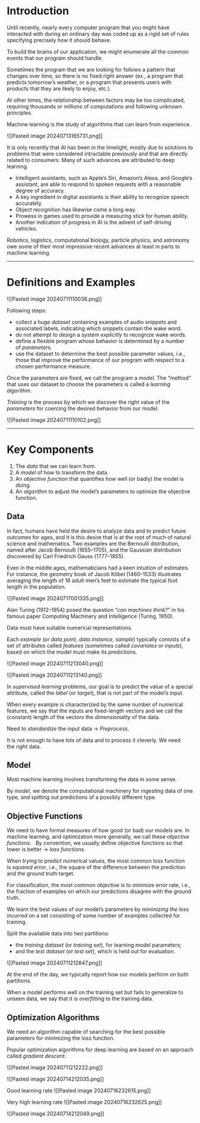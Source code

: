 # Introduction

Until recently, nearly every computer program that you might have interacted with during an ordinary day was coded up as a rigid set of rules specifying precisely how it should behave.

To build the brains of our application, we might enumerate all the common events that our program should handle.

Sometimes the program that we are looking for follows a pattern that changes over time, so there is no fixed right answer (ex., a program that predicts tomorrow’s weather, or a program that presents users with products that they are likely to enjoy, etc.).

At other times, the relationship between factors may be too complicated, requiring thousands or millions of computations and following unknown principles.

Machine learning is the study of algorithms that can learn from experience.

![[Pasted image 20240713165731.png]]

It is only recently that AI has been in the limelight, mostly due to solutions to problems that were considered intractable previously and that are directly related to consumers. Many of such advances are attributed to deep learning.
- Intelligent assistants, such as Apple’s Siri, Amazon’s Alexa, and Google’s assistant, are able to respond to spoken requests with a reasonable degree of accuracy.
- A key ingredient in digital assistants is their ability to recognize speech accurately.
- Object recognition has likewise come a long way.
- Prowess in games used to provide a measuring stick for human ability.
- Another indication of progress in AI is the advent of self-driving vehicles.

Robotics, logistics, computational biology, particle physics, and astronomy owe some of their most impressive recent advances at least in parts to machine learning.

---
# Definitions and Examples

![[Pasted image 20240711110038.png]]

Following steps:
- collect a huge _dataset_ containing examples of audio snippets and associated labels, indicating which snippets contain the wake word.
- do not attempt to design a system _explicitly_ to recognize wake words.
- define a flexible program whose behavior is determined by a number of _parameters._
- use the dataset to determine the best possible parameter values, i.e., those that improve the performance of our program with respect to a chosen performance measure.

Once the parameters are fixed, we call the program a _model_. The “method” that uses our dataset to choose the parameters is called a _learning algorithm_.

_Training_ is the process by which we discover the right value of the _parameters_ for coercing the desired behavior from our model.

![[Pasted image 20240711110102.png]]

---
# Key Components

1. The _data_ that we can learn from.
2. A _model_ of how to transform the data.
3. An _objective function_ that quantifies how well (or badly) the model is doing.
4. An _algorithm_ to adjust the model’s parameters to optimize the objective function.

## Data

In fact, humans have held the desire to analyze data and to predict future outcomes for ages, and it is this desire that is at the root of much of natural science and mathematics. Two examples are the Bernoulli distribution, named after Jacob Bernoulli (1655–1705), and the Gaussian distribution discovered by Carl Friedrich Gauss (1777–1855).

Even in the middle ages, mathematicians had a keen intuition of estimates. For instance, the geometry book of Jacob Köbel (1460–1533) illustrates averaging the length of 16 adult men’s feet to estimate the typical foot length in the population.

![[Pasted image 20240717001335.png]]

Alan Turing (1912–1954) posed the question “*can machines think?*” in his famous paper Computing Machinery and Intelligence (Turing, 1950).

Data must have suitable numerical representations.

Each _example_ (or _data point_, _data instance_, _sample_) typically consists of a set of attributes called _features_ (sometimes called _covariates_ or _inputs_), based on which the model must make its predictions. 

![[Pasted image 20240711213040.png]]

![[Pasted image 20240711213140.png]]

In _supervised learning_ problems, our goal is to predict the value of a special attribute, called the _label_ (or _target_), that is not part of the model’s input.

When every example is characterized by the same number of numerical features, we say that the inputs are fixed-length vectors and we call the (constant) length of the vectors the _dimensionality_ of the data. 

Need to _standardize_ the input data → _Preprocess_. 

It is not enough to have lots of data and to process it cleverly. We need the _right_ data.

## Model

Most machine learning involves transforming the data in some sense.

By _model_, we denote the computational machinery for ingesting data of one type, and spitting out predictions of a possibly different type.

## Objective Functions

We need to have formal measures of how good (or bad) our models are. In machine learning, and optimization more generally, we call these _objective functions_.
 
By convention, we usually define objective functions so that lower is better → *loss functions*.

When trying to predict numerical values, the most common loss function is _squared error_, i.e., the square of the difference between the prediction and the ground truth target. 

For classification, the most common objective is to minimize error rate, i.e., the fraction of examples on which our predictions disagree with the ground truth.

We learn the best values of our model’s parameters by *minimizing the loss* incurred on a set consisting of some number of examples collected for training.

Split the available data into two partitions: 
- the _training dataset_ (or _training set_), for learning model parameters;
- and the _test dataset_ (or _test set_), which is held out for evaluation.

![[Pasted image 20240711212847.png]]

At the end of the day, we typically report how our models perform on both partitions.

When a model performs well on the training set but fails to generalize to unseen data, we say that it is _overfitting_ to the training data.

## Optimization Algorithms

We need an algorithm capable of searching for the best possible parameters for minimizing the loss function. 

Popular optimization algorithms for deep learning are based on an approach called _gradient descent_.

![[Pasted image 20240711212222.png]]

![[Pasted image 20240714212035.png]]

Good learning rate
![[Pasted image 20240716232615.png]]

Very high learning rate
![[Pasted image 20240716232625.png]]

![[Pasted image 20240714212049.png]]

